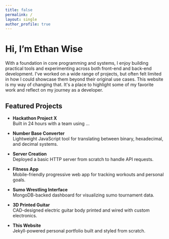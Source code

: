 ```yaml
---
title: false 
permalink: /
layout: single
author_profile: true
---
```


# Hi, I’m Ethan Wise

With a foundation in core programming and systems, I enjoy building practical tools and experimenting across both front-end and back-end development. I’ve worked on a wide range of projects, but often felt limited in how I could showcase them beyond their original use cases. This website is my way of changing that. It's a place to highlight some of my favorite work and reflect on my journey as a developer.

## Featured Projects

- **Hackathon Project X**  
  Built in 24 hours with a team using ...

- **Number Base Converter**  
  Lightweight JavaScript tool for translating between binary, hexadecimal, and decimal systems.

- **Server Creation**  
  Deployed a basic HTTP server from scratch to handle API requests.

- **Fitness App**  
  Mobile-friendly progressive web app for tracking workouts and personal goals.

- **Sumo Wrestling Interface**  
  MongoDB-backed dashboard for visualizing sumo tournament data.

- **3D Printed Guitar**  
  CAD-designed electric guitar body printed and wired with custom electronics.

- **This Website**  
  Jekyll-powered personal portfolio built and styled from scratch.
